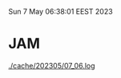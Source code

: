 Sun  7 May 06:38:01 EEST 2023
# JAM
<a href='./cache/202305/07_06.log'>./cache/202305/07_06.log</a>
